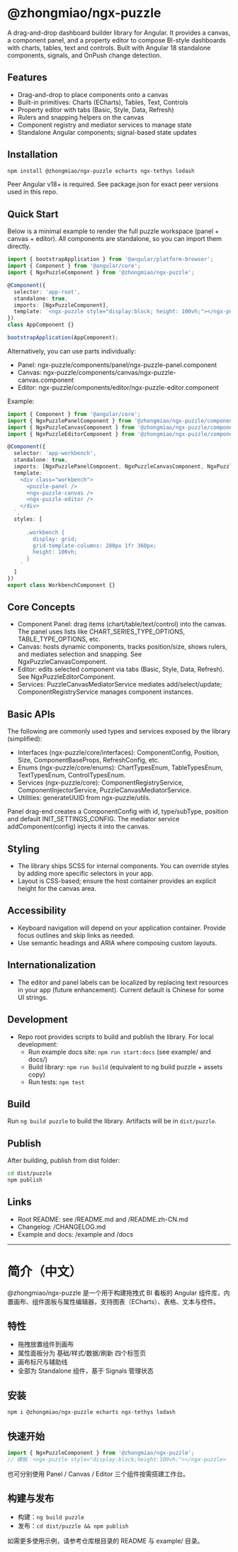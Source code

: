 # @zhongmiao/ngx-puzzle

A drag-and-drop dashboard builder library for Angular. It provides a canvas, a component panel, and a property editor to compose BI-style dashboards with charts, tables, text and controls. Built with Angular 18 standalone components, signals, and OnPush change detection.

## Features

- Drag-and-drop to place components onto a canvas
- Built-in primitives: Charts (ECharts), Tables, Text, Controls
- Property editor with tabs (Basic, Style, Data, Refresh)
- Rulers and snapping helpers on the canvas
- Component registry and mediator services to manage state
- Standalone Angular components; signal-based state updates

## Installation

```bash
npm install @zhongmiao/ngx-puzzle echarts ngx-tethys lodash 
```

Peer Angular v18+ is required. See package.json for exact peer versions used in this repo.

## Quick Start

Below is a minimal example to render the full puzzle workspace (panel + canvas + editor). All components are standalone, so you can import them directly.

```ts
import { bootstrapApplication } from '@angular/platform-browser';
import { Component } from '@angular/core';
import { NgxPuzzleComponent } from '@zhongmiao/ngx-puzzle';

@Component({
  selector: 'app-root',
  standalone: true,
  imports: [NgxPuzzleComponent],
  template: `<ngx-puzzle style="display:block; height: 100vh;"></ngx-puzzle>`
})
class AppComponent {}

bootstrapApplication(AppComponent);
```

Alternatively, you can use parts individually:

- Panel: ngx-puzzle/components/panel/ngx-puzzle-panel.component
- Canvas: ngx-puzzle/components/canvas/ngx-puzzle-canvas.component
- Editor: ngx-puzzle/components/editor/ngx-puzzle-editor.component

Example:

```ts
import { Component } from '@angular/core';
import { NgxPuzzlePanelComponent } from '@zhongmiao/ngx-puzzle/components/panel/ngx-puzzle-panel.component';
import { NgxPuzzleCanvasComponent } from '@zhongmiao/ngx-puzzle/components/canvas/ngx-puzzle-canvas.component';
import { NgxPuzzleEditorComponent } from '@zhongmiao/ngx-puzzle/components/editor/ngx-puzzle-editor.component';

@Component({
  selector: 'app-workbench',
  standalone: true,
  imports: [NgxPuzzlePanelComponent, NgxPuzzleCanvasComponent, NgxPuzzleEditorComponent],
  template: `
    <div class="workbench">
      <puzzle-panel />
      <ngx-puzzle-canvas />
      <ngx-puzzle-editor />
    </div>
  `,
  styles: [
    `
      .workbench {
        display: grid;
        grid-template-columns: 280px 1fr 360px;
        height: 100vh;
      }
    `
  ]
})
export class WorkbenchComponent {}
```

## Core Concepts

- Component Panel: drag items (chart/table/text/control) into the canvas. The panel uses lists like CHART_SERIES_TYPE_OPTIONS, TABLE_TYPE_OPTIONS, etc.
- Canvas: hosts dynamic components, tracks position/size, shows rulers, and mediates selection and snapping. See NgxPuzzleCanvasComponent.
- Editor: edits selected component via tabs (Basic, Style, Data, Refresh). See NgxPuzzleEditorComponent.
- Services: PuzzleCanvasMediatorService mediates add/select/update; ComponentRegistryService manages component instances.

## Basic APIs

The following are commonly used types and services exposed by the library (simplified):

- Interfaces (ngx-puzzle/core/interfaces): ComponentConfig, Position, Size, ComponentBaseProps, RefreshConfig, etc.
- Enums (ngx-puzzle/core/enums): ChartTypesEnum, TableTypesEnum, TextTypesEnum, ControlTypesEnum.
- Services (ngx-puzzle/core): ComponentRegistryService, ComponentInjectorService, PuzzleCanvasMediatorService.
- Utilities: generateUUID from ngx-puzzle/utils.

Panel drag-end creates a ComponentConfig with id, type/subType, position and default INIT_SETTINGS_CONFIG. The mediator service addComponent(config) injects it into the canvas.

## Styling

- The library ships SCSS for internal components. You can override styles by adding more specific selectors in your app.
- Layout is CSS-based; ensure the host container provides an explicit height for the canvas area.

## Accessibility

- Keyboard navigation will depend on your application container. Provide focus outlines and skip links as needed.
- Use semantic headings and ARIA where composing custom layouts.

## Internationalization

- The editor and panel labels can be localized by replacing text resources in your app (future enhancement). Current default is Chinese for some UI strings.

## Development

- Repo root provides scripts to build and publish the library. For local development:
  - Run example docs site: `npm run start:docs` (see example/ and docs/)
  - Build library: `npm run build` (equivalent to ng build puzzle + assets copy)
  - Run tests: `npm test`

## Build

Run `ng build puzzle` to build the library. Artifacts will be in `dist/puzzle`.

## Publish

After building, publish from dist folder:

```bash
cd dist/puzzle
npm publish
```

## Links

- Root README: see /README.md and /README.zh-CN.md
- Changelog: /CHANGELOG.md
- Example and docs: /example and /docs

---

# 简介（中文）

@zhongmiao/ngx-puzzle 是一个用于构建拖拽式 BI 看板的 Angular 组件库，内置画布、组件面板与属性编辑器，支持图表（ECharts）、表格、文本与控件。

## 特性

- 拖拽放置组件到画布
- 属性面板分为 基础/样式/数据/刷新 四个标签页
- 画布标尺与辅助线
- 全部为 Standalone 组件，基于 Signals 管理状态

## 安装

```bash
npm i @zhongmiao/ngx-puzzle echarts ngx-tethys lodash 
```

## 快速开始

```ts
import { NgxPuzzleComponent } from '@zhongmiao/ngx-puzzle';
// 模板：<ngx-puzzle style="display:block;height:100vh;"></ngx-puzzle>
```

也可分别使用 Panel / Canvas / Editor 三个组件按需搭建工作台。

## 构建与发布

- 构建：`ng build puzzle`
- 发布：`cd dist/puzzle && npm publish`

如需更多使用示例，请参考仓库根目录的 README 与 example/ 目录。
